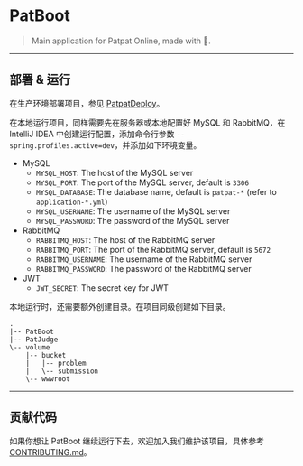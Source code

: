 # PatBoot

> Main application for Patpat Online, made with 💖.

---

## 部署 & 运行

在生产环境部署项目，参见 [PatpatDeploy](https://github.com/JavaEE-PatPatOnline/PatpatDeploy)。

在本地运行项目，同样需要先在服务器或本地配置好 MySQL 和 RabbitMQ，在 IntelliJ IDEA 中创建运行配置，添加命令行参数  `--spring.profiles.active=dev`，并添加如下环境变量。

- MySQL
  - `MYSQL_HOST`: The host of the MySQL server
  - `MYSQL_PORT`: The port of the MySQL server, default is `3306`
  - `MYSQL_DATABASE`: The database name, default is `patpat-*` (refer to `application-*.yml`)
  - `MYSQL_USERNAME`: The username of the MySQL server
  - `MYSQL_PASSWORD`: The password of the MySQL server
- RabbitMQ
  - `RABBITMQ_HOST`: The host of the RabbitMQ server
  - `RABBITMQ_PORT`: The port of the RabbitMQ server, default is `5672`
  - `RABBITMQ_USERNAME`: The username of the RabbitMQ server
  - `RABBITMQ_PASSWORD`: The password of the RabbitMQ server
- JWT
  - `JWT_SECRET`: The secret key for JWT

本地运行时，还需要额外创建目录。在项目同级创建如下目录。

```
.
|-- PatBoot
|-- PatJudge
\-- volume
    |-- bucket
    |   |-- problem
    |   \-- submission
    \-- wwwroot
```

---

## 贡献代码

如果你想让 PatBoot 继续运行下去，欢迎加入我们维护该项目，具体参考 [CONTRIBUTING.md](CONTRIBUTING.md)。
